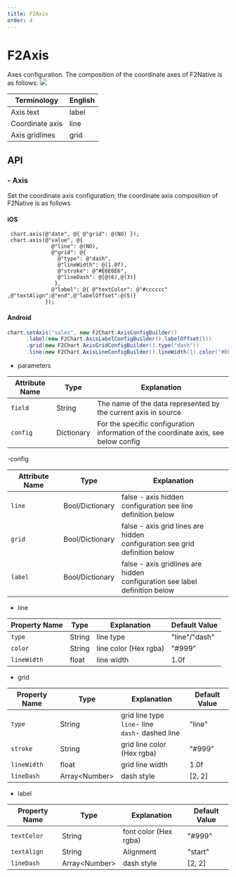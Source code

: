```yaml
---
title: F2Axis
order: 4
---
```


# F2Axis
Axes configuration. The composition of the coordinate axes of F2Native is as follows: ![](https://gw.alipayobjects.com/mdn/rms_04a9e5/afts/img/A*jJ9SR7YqPVUAAAAAAAAAAAAAARQnAQ)

| **Terminology** | **English** |
| --- | --- |
| Axis text | label |
| Coordinate axis | line |
| Axis gridlines | grid |


## API
### - Axis
Set the coordinate axis configuration; the coordinate axis composition of F2Native is as follows
#### iOS
````obj-c
 chart.axis(@"date", @{ @"grid": @(NO) });
 chart.axis(@"value", @{
              @"line": @(NO),
              @"grid": @{
                @"type": @"dash",
                @"lineWidth": @(1.0f),
                @"stroke": @"#E6E6E6",
                @"lineDash": @[@(6),@(3)]
               },
              @"label": @{ @"textColor": @"#cccccc" ,@"textAlign":@"end",@"labelOffset":@(5)}
            });
````

#### Android
````java
chart.setAxis("sales", new F2Chart.AxisConfigBuilder()
      .label(new F2Chart.AxisLabelConfigBuilder().labelOffset(5))
      .grid(new F2Chart.AxisGridConfigBuilder().type("dash"))
      .line(new F2Chart.AxisLineConfigBuilder().lineWidth(1).color("#E6E6E6").type("dash").lineDash(new double[]{6, 3}));
````
- parameters

| **Attribute Name** | **Type** | **Explanation** |
| --- | --- | --- |
| `field`| String | The name of the data represented by the current axis in source|
| `config`| Dictionary | For the specific configuration information of the coordinate axis, see below config |

-config

| **Attribute Name** | **Type** | **Explanation** |
| --- | --- | --- |
| `line`| Bool/Dictionary | false - axis hidden <br/> configuration see line definition below |
| `grid`| Bool/Dictionary | false - axis grid lines are hidden <br/> configuration see grid definition below |
| `label`| Bool/Dictionary | false - axis gridlines are hidden <br/> configuration see label definition below

- line

| **Property Name** | **Type** | **Explanation** | **Default Value**
| --- | --- | --- | --- |
| `type`| String | line type | "line"/"dash"
| `color`| String | line color (Hex rgba) | "#999"
| `lineWidth`| float | line width | 1.0f

- grid

| **Property Name** | **Type** | **Explanation** | **Default Value**
| --- | --- | --- | --- |
| `type`| String | grid line type <br/> `line`- line <br/> `dash`- dashed line | "line"
| `stroke`| String | grid line color (Hex rgba) | "#999"
| `lineWidth`| float | grid line width | 1.0f
| `lineDash` | Array&lt;Number&gt;|dash style | [2, 2]

- label

| **Property Name** | **Type** | **Explanation** | **Default Value**
| --- | --- | --- | --- |
| `textColor`| String | font color (Hex rgba) | "#999"
| `textAlign`| String | Alignment | "start"
| `lineDash` | Array&lt;Number&gt;|dash style | [2, 2]

<br/>